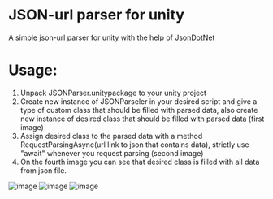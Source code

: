 # JSON-url parser for unity
A simple json-url parser for unity with the help of [JsonDotNet](https://assetstore.unity.com/packages/tools/input-management/json-net-for-unity-11347)

# **Usage:**

  1. Unpack JSONParser.unitypackage to your unity project
  2. Create new instance of JSONParseler in your desired script and give a type of custom class that should be filled with parsed data, also create new instance of desired class that should be filled with parsed data (first image)
  3. Assign desired class to the parsed data with a method RequestParsingAsync(url link to json that contains data), strictly use "await" whenever you request parsing (second image)
  4. On the fourth image you can see that desired class is filled with all data from json file.

![image](https://user-images.githubusercontent.com/44572610/153015330-1681f154-59a5-469d-b4c1-cee8e5c0e3d9.png)
![image](https://user-images.githubusercontent.com/44572610/153016232-7a954a53-5052-4820-876c-5c98adccc249.png)
![image](https://user-images.githubusercontent.com/44572610/153018534-894f50ac-40b5-4ec3-8b8a-6a14428066be.png)
